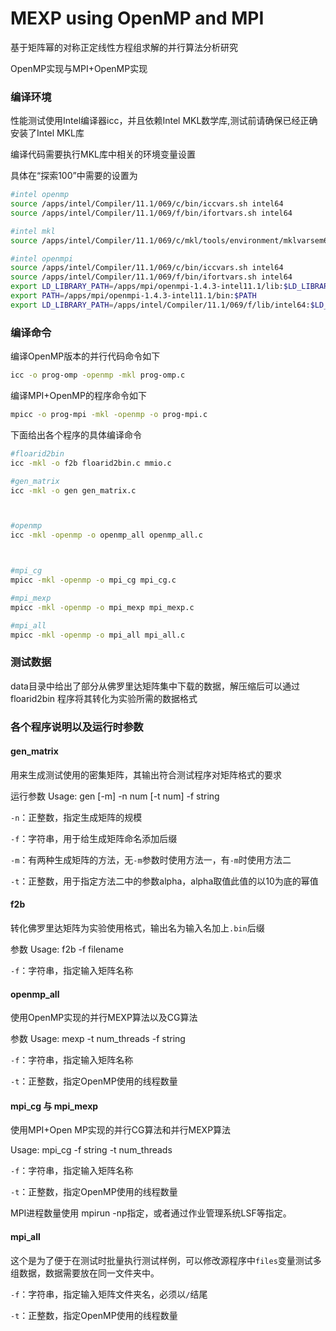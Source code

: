 # MEXP using OpenMP and MPI


基于矩阵幂的对称正定线性方程组求解的并行算法分析研究

OpenMP实现与MPI+OpenMP实现


### 编译环境

性能测试使用Intel编译器icc，并且依赖Intel MKL数学库,测试前请确保已经正确安装了Intel MKL库

编译代码需要执行MKL库中相关的环境变量设置

具体在“探索100”中需要的设置为

```sh
#intel openmp
source /apps/intel/Compiler/11.1/069/c/bin/iccvars.sh intel64
source /apps/intel/Compiler/11.1/069/f/bin/ifortvars.sh intel64

#intel mkl
source /apps/intel/Compiler/11.1/069/c/mkl/tools/environment/mklvarsem64t.sh

#intel openmpi
source /apps/intel/Compiler/11.1/069/c/bin/iccvars.sh intel64
source /apps/intel/Compiler/11.1/069/f/bin/ifortvars.sh intel64
export LD_LIBRARY_PATH=/apps/mpi/openmpi-1.4.3-intel11.1/lib:$LD_LIBRARY_PATH
export PATH=/apps/mpi/openmpi-1.4.3-intel11.1/bin:$PATH
export LD_LIBRARY_PATH=/apps/intel/Compiler/11.1/069/f/lib/intel64:$LD_LIBRARY_PATH

```

### 编译命令

编译OpenMP版本的并行代码命令如下
```sh
icc -o prog-omp -openmp -mkl prog-omp.c
```

编译MPI+OpenMP的程序命令如下
```sh
mpicc -o prog-mpi -mkl -openmp -o prog-mpi.c
```

下面给出各个程序的具体编译命令

```sh
#floarid2bin
icc -mkl -o f2b floarid2bin.c mmio.c

#gen_matrix
icc -mkl -o gen gen_matrix.c



#openmp
icc -mkl -openmp -o openmp_all openmp_all.c



#mpi_cg
mpicc -mkl -openmp -o mpi_cg mpi_cg.c

#mpi_mexp
mpicc -mkl -openmp -o mpi_mexp mpi_mexp.c

#mpi_all
mpicc -mkl -openmp -o mpi_all mpi_all.c

```

### 测试数据

data目录中给出了部分从佛罗里达矩阵集中下载的数据，解压缩后可以通过 floarid2bin 程序将其转化为实验所需的数据格式

### 各个程序说明以及运行时参数

#### gen_matrix

用来生成测试使用的密集矩阵，其输出符合测试程序对矩阵格式的要求

运行参数 Usage: gen [-m] -n num [-t num] -f string

`-n`：正整数，指定生成矩阵的规模

`-f`：字符串，用于给生成矩阵命名添加后缀

`-m`：有两种生成矩阵的方法，无`-m`参数时使用方法一，有`-m`时使用方法二

`-t`：正整数，用于指定方法二中的参数alpha，alpha取值此值的以10为底的幂值


#### f2b

转化佛罗里达矩阵为实验使用格式，输出名为输入名加上`.bin`后缀

参数 Usage: f2b -f filename

`-f`：字符串，指定输入矩阵名称

#### openmp_all

使用OpenMP实现的并行MEXP算法以及CG算法

参数  Usage: mexp -t num_threads -f string

`-f`：字符串，指定输入矩阵名称

`-t`：正整数，指定OpenMP使用的线程数量


#### mpi_cg 与 mpi_mexp

使用MPI+Open MP实现的并行CG算法和并行MEXP算法

Usage: mpi_cg -f string -t num_threads

`-f`：字符串，指定输入矩阵名称

`-t`：正整数，指定OpenMP使用的线程数量

MPI进程数量使用 mpirun -np指定，或者通过作业管理系统LSF等指定。


#### mpi_all

这个是为了便于在测试时批量执行测试样例，可以修改源程序中`files`变量测试多组数据，数据需要放在同一文件夹中。

`-f`：字符串，指定输入矩阵文件夹名，必须以`/`结尾

`-t`：正整数，指定OpenMP使用的线程数量
